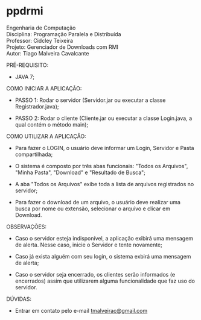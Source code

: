 ppdrmi
======

Engenharia de Computação   
Disciplina: Programação Paralela e Distribuída  
Professor: Cidcley Teixeira  
Projeto: Gerenciador de Downloads com RMI  
Autor: Tiago Malveira Cavalcante  

PRÉ-REQUISITO:

- JAVA 7;


COMO INICIAR A APLICAÇÃO:

- PASSO 1: Rodar o servidor (Servidor.jar ou executar a classe Registrador.java);

- PASSO 2: Rodar o cliente (Cliente.jar ou executar a classe Login.java, a qual contém o método main);


COMO UTILIZAR A APLICAÇÃO:

- Para fazer o LOGIN, o usuário deve informar um Login, Servidor e Pasta compartilhada;

- O sistema é composto por três abas funcionais: "Todos os Arquivos", "Minha Pasta", "Download" e "Resultado de Busca"; 

- A aba "Todos os Arquivos" exibe toda a lista de arquivos registrados no servidor; 

- Para fazer o download de um arquivo, o usuário deve realizar uma busca por nome ou extensão, selecionar o arquivo e clicar em Download.


OBSERVAÇÕES:

- Caso o servidor esteja indisponível, a aplicação exibirá uma mensagem de alerta. Nesse caso, inicie o Servidor e tente novamente;

- Caso já exista alguém com seu login, o sistema exbirá uma mensagem de alerta;

- Caso o servidor seja encerrado, os clientes serão informados (e encerrados) assim que utilizarem alguma funcionalidade que faz uso do servidor.


DÚVIDAS:

- Entrar em contato pelo e-mail tmalveirac@gmail.com
